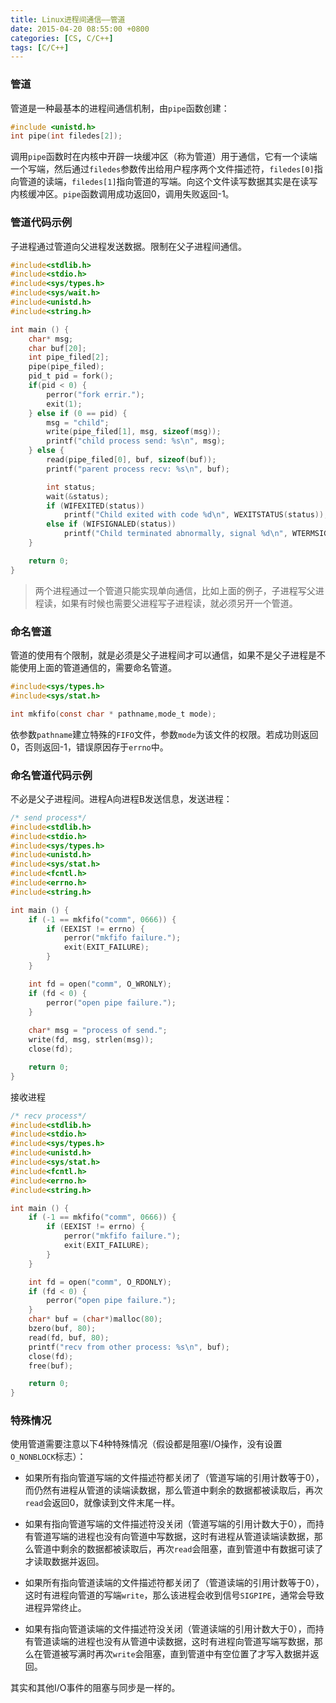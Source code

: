 ```yaml
---
title: Linux进程间通信——管道
date: 2015-04-20 08:55:00 +0800
categories: [CS, C/C++]
tags: [C/C++]
---
```



### 管道
管道是一种最基本的进程间通信机制，由`pipe`函数创建：
```c
#include <unistd.h>
int pipe(int filedes[2]);
```
调用`pipe`函数时在内核中开辟一块缓冲区（称为管道）用于通信，它有一个读端一个写端，然后通过`filedes`参数传出给用户程序两个文件描述符，`filedes[0]`指向管道的读端，`filedes[1]`指向管道的写端。向这个文件读写数据其实是在读写内核缓冲区。`pipe`函数调用成功返回0，调用失败返回-1。


### 管道代码示例
子进程通过管道向父进程发送数据。限制在父子进程间通信。

```c
#include<stdlib.h>
#include<stdio.h>
#include<sys/types.h>
#include<sys/wait.h>
#include<unistd.h>
#include<string.h>

int main () {
    char* msg;
    char buf[20];
    int pipe_filed[2];
    pipe(pipe_filed);
    pid_t pid = fork();
    if(pid < 0) {
        perror("fork errir.");
        exit(1);
    } else if (0 == pid) {
        msg = "child";
        write(pipe_filed[1], msg, sizeof(msg));
        printf("child process send: %s\n", msg);
    } else {
        read(pipe_filed[0], buf, sizeof(buf));
        printf("parent process recv: %s\n", buf);

        int status;
        wait(&status);
        if (WIFEXITED(status))
            printf("Child exited with code %d\n", WEXITSTATUS(status));
        else if (WIFSIGNALED(status))
            printf("Child terminated abnormally, signal %d\n", WTERMSIG(status));
    }

    return 0;
}
```
>两个进程通过一个管道只能实现单向通信，比如上面的例子，子进程写父进程读，如果有时候也需要父进程写子进程读，就必须另开一个管道。


### 命名管道
管道的使用有个限制，就是必须是父子进程间才可以通信，如果不是父子进程是不能使用上面的管道通信的，需要命名管道。
```c
#include<sys/types.h>
#include<sys/stat.h>

int mkfifo(const char * pathname,mode_t mode);
```
依参数`pathname`建立特殊的`FIFO`文件，参数`mode`为该文件的权限。若成功则返回0，否则返回-1，错误原因存于`errno`中。



### 命名管道代码示例
不必是父子进程间。进程A向进程B发送信息，发送进程：
```c
/* send process*/
#include<stdlib.h>
#include<stdio.h>
#include<sys/types.h>
#include<unistd.h>
#include<sys/stat.h>
#include<fcntl.h>
#include<errno.h>
#include<string.h>

int main () {
    if (-1 == mkfifo("comm", 0666)) {
        if (EEXIST != errno) {
            perror("mkfifo failure.");
            exit(EXIT_FAILURE);
        }
    }

    int fd = open("comm", O_WRONLY);
    if (fd < 0) {
        perror("open pipe failure.");
    }
    
    char* msg = "process of send.";
    write(fd, msg, strlen(msg));
    close(fd);

    return 0;
}
```
接收进程
```c
/* recv process*/
#include<stdlib.h>
#include<stdio.h>
#include<sys/types.h>
#include<unistd.h>
#include<sys/stat.h>
#include<fcntl.h>
#include<errno.h>
#include<string.h>

int main () {
    if (-1 == mkfifo("comm", 0666)) {
        if (EEXIST != errno) {
            perror("mkfifo failure.");
            exit(EXIT_FAILURE);
        }
    }

    int fd = open("comm", O_RDONLY);
	if (fd < 0) {
        perror("open pipe failure.");
    }
    char* buf = (char*)malloc(80);
    bzero(buf, 80);
	read(fd, buf, 80);
	printf("recv from other process: %s\n", buf);
    close(fd);
	free(buf);

    return 0;
}
```

### 特殊情况

使用管道需要注意以下4种特殊情况（假设都是阻塞I/O操作，没有设置`O_NONBLOCK`标志）：

- 如果所有指向管道写端的文件描述符都关闭了（管道写端的引用计数等于0），而仍然有进程从管道的读端读数据，那么管道中剩余的数据都被读取后，再次`read`会返回0，就像读到文件末尾一样。

- 如果有指向管道写端的文件描述符没关闭（管道写端的引用计数大于0），而持有管道写端的进程也没有向管道中写数据，这时有进程从管道读端读数据，那么管道中剩余的数据都被读取后，再次`read`会阻塞，直到管道中有数据可读了才读取数据并返回。

- 如果所有指向管道读端的文件描述符都关闭了（管道读端的引用计数等于0），这时有进程向管道的写端`write`，那么该进程会收到信号`SIGPIPE`，通常会导致进程异常终止。

- 如果有指向管道读端的文件描述符没关闭（管道读端的引用计数大于0），而持有管道读端的进程也没有从管道中读数据，这时有进程向管道写端写数据，那么在管道被写满时再次`write`会阻塞，直到管道中有空位置了才写入数据并返回。


其实和其他I/O事件的阻塞与同步是一样的。
